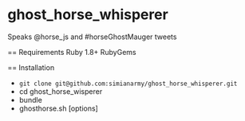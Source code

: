 ghost_horse_whisperer
=====================

Speaks @horse_js and #horseGhostMauger tweets

== Requirements
Ruby 1.8+
RubyGems

== Installation
* `git clone git@github.com:simianarmy/ghost_horse_whisperer.git`
* cd ghost_horse_wisperer
* bundle
* ghosthorse.sh [options]


